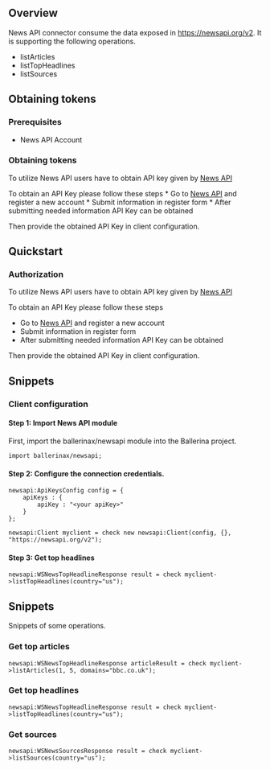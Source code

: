 ## Overview

News API connector consume the data exposed in https://newsapi.org/v2. It is supporting the following operations.

- listArticles
- listTopHeadlines
- listSources

## Obtaining tokens

### Prerequisites

- News API Account

### Obtaining tokens

To utilize News API users have to obtain API key given by [News API](https://newsapi.org/register)

To obtain an API Key please follow these steps
    * Go to [News API](https://newsapi.org/) and register a new account
    * Submit information in register form
    * After submitting needed information API Key can be obtained

Then provide the obtained API Key in client configuration.

## Quickstart

### Authorization

To utilize News API users have to obtain API key given by [News API](https://newsapi.org/register)

To obtain an API Key please follow these steps
* Go to [News API](https://newsapi.org/) and register a new account
* Submit information in register form
* After submitting needed information API Key can be obtained

Then provide the obtained API Key in client configuration.

## Snippets

### Client configuration

#### Step 1: Import News API module
First, import the ballerinax/newsapi module into the Ballerina project.

```ballerina
import ballerinax/newsapi;
```
#### Step 2: Configure the connection credentials.
```ballerina
newsapi:ApiKeysConfig config = {
    apiKeys : {
        apiKey : "<your apiKey>"
    }
};

newsapi:Client myclient = check new newsapi:Client(config, {}, "https://newsapi.org/v2");
```
#### Step 3: Get top headlines
```ballerina
newsapi:WSNewsTopHeadlineResponse result = check myclient->listTopHeadlines(country="us");
```

## Snippets
Snippets of some operations.

### Get top articles
```ballerina
newsapi:WSNewsTopHeadlineResponse articleResult = check myclient->listArticles(1, 5, domains="bbc.co.uk");
```
### Get top headlines
```ballerina
newsapi:WSNewsTopHeadlineResponse result = check myclient->listTopHeadlines(country="us");
```
### Get sources
```ballerina
newsapi:WSNewsSourcesResponse result = check myclient->listSources(country="us");
```
